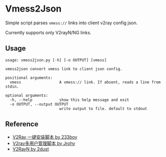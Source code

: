 # Vmess2Json

Simple script parses `vmess://` links into client v2ray config json.

Currently supports only V2rayN/NG links.

## Usage
```
usage: vmess2json.py [-h] [-o OUTPUT] [vmess]

vmess2json convert vmess link to client json config.

positional arguments:
  vmess                 A vmess:// link. If absent, reads a line from stdin.

optional arguments:
  -h, --help            show this help message and exit
  -o OUTPUT, --output OUTPUT
                        write output to file. default to stdout
```

## Reference
 * [V2Ray 一键安装脚本 by 233boy](https://github.com/233boy/v2ray)
 * [V2ray多用户管理脚本 by Jrohy](https://github.com/Jrohy/multi-v2ray)
 * [V2RayN by 2dust](https://github.com/2dust/v2rayN/blob/master/v2rayN/v2rayN/Handler/V2rayConfigHandler.cs)
